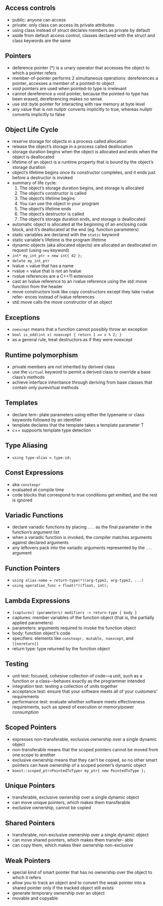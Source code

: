## Access controls
- public: anyone can access
- private: only class can access its private attributes
- using class instead of struct declares members as private by default
- aside from default access control, classes declared with the struct and class keywords are the same

## Pointers
- deference pointer (*) is a unary operator that accesses the object to which a pointer refers
- member-of-pointer performs 2 simultaneous operations: dereferences a pointer, accesses a member of a pointed-to object
- void pointers are used when pointed-to type is irrelevant
- cannot dereference a void pointer, because the pointed-to type has been erased, dereferencing makes no sense
- use std::byte pointer for interacting with raw memory at byte level
- any value that is not nullptr converts implicitly to true, whereas nullptr converts implicitly to false

## Object Life Cycle
- reserve storage for objects in a process called allocation
- release the object’s storage in a process called deallocation
- storage duration begins when the object is allocated and ends when the object is deallocated
- lifetime of an object is a runtime property that is bound by the object’s storage duration
- object’s lifetime begins once its constructor completes, and it ends just before a destructor is invoked
- summary of life cycle:
    1. The object’s storage duration begins, and storage is allocated
    2. The object’s constructor is called
    3. The object’s lifetime begins
    4. You can use the object in your program
    5. The object’s lifetime ends
    6. The object’s destructor is called
    7. The object’s storage duration ends, and storage is deallocated
- automatic object is allocated at the beginning of an enclosing code block, and it’s deallocated at the end (eg. function parameters)
- static variables are declared with the `static` keyword
- static variable's lifetime is the program lifetime
- dynamic objects (aka allocated objects) are allocated an deallocated on request (using `new` keyword)
- `int* my_int_ptr = new int{ 42 };`
- `delete my_int_ptr`
- lvalue = value that has a name
- rvalue = value that is not an lvalue
- rvalue references are a C++11 extension
- cast an lvalue reference to an rvalue reference using the std::move function from the <utility> header
- move constructors look like copy constructors except they take rvalue refer- ences instead of lvalue references
- std::move calls the move constructor of an object

## Exceptions
- `noexcept` means that a function cannot possibly throw an exception
- `bool is_odd(int x) noexcept { return 1 == x % 2; }`
- as a general rule, treat destructors as if they were noexcept

## Runtime polymorphism
- private members are not inherited by derived class
- use the `virtual` keyword to permit a derived class to override a base class’s methods
- achieve interface inheritance through deriving from base classes that contain only pure­virtual methods

## Templates
- declare tem- plate parameters using either the typename or class keywords followed by an identifier
- template<typename T> declares that the template takes a template parameter T
- c++ suppoorts template type detection

## Type Aliasing
- `using type-alias = type-id;`

## Const Expressions
- aka `constexpr`
- evaluated at compile time
- code blocks that correspond to true conditions get emitted, and the rest is ignored

## Variadic Functions
- declare variadic functions by placing `...` as the final parameter in the function’s argument list
- when a variadic function is invoked, the compiler matches arguments against declared arguments
- any leftovers pack into the variadic arguments represented by the `...` argument

## Function Pointers
- `using alias-name = return-type(*)(arg-type1, arg-type2, ...)`
- `using operation_func = float(*)(float, int);`

## Lambda Expressions
- `[captures] (parameters) modifiers -> return-type { body }`
- captures: member variables of the function object (that is, the partially applied parameters)
- parameters: arguments required to invoke the function object
- body: function object's code
- specifiers: elements like `constexpr, mutable, noexcept`, and `[[noreturn]]`
- return type: type returned by the function object

## Testing
- unit test: focused, cohesive collection of code—a unit, such as a function or a class—behaves exactly as the programmer intended
- integration test: testing a collection of units together
- acceptance test: ensure that your software meets all of your customers’ requirements
- performance test: evaluate whether software meets effectiveness requirements, such as speed of execution or memory/power consumption

## Scoped Pointers
- expresses non-transferable, exclusive ownership over a single dynamic object
- non-transferable means that the scoped pointers cannot be moved from one scope to another
- exclusive ownership means that they can’t be copied, so no other smart pointers can have ownership of a scoped pointer’s dynamic object
- `boost::scoped_ptr<PointedToType> my_ptr{ new PointedToType };`

## Unique Pointers
- transferable, exclusive ownership over a single dynamic object
- can move unique pointers, which makes them transferable
- exclusive ownership, cannot be copied

## Shared Pointers
- transferable, non-exclusive ownership over a single dynamic object
- can move shared pointers, which makes them transfer- able
- can copy them, which makes their ownership non-exclusive

## Weak Pointers
- special kind of smart pointer that has no ownership over the object to which it refers
- allow you to track an object and to convert the weak pointer into a shared pointer only if the tracked object still exists
- generate temporary ownership over an object
- movable and copyable